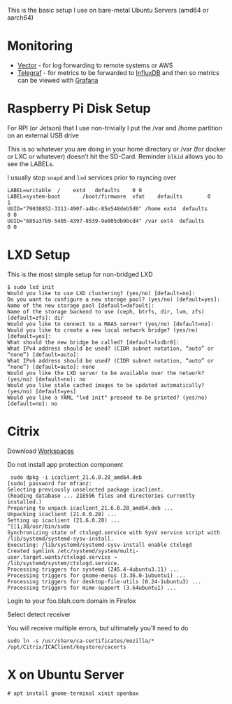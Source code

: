 This is the basic setup I use on bare-metal Ubuntu Servers (amd64 or aarch64)

# Monitoring
- [Vector](https://vector.dev/releases/0.11.1/download/) - for log forwarding to remote systems or AWS
- [Telegraf](https://github.com/influxdata/telegraf/releases) - for metrics to be forwarded to [InfluxDB](https://www.influxdata.com/get-influxdb/) and then so metrics can be viewed with [Grafana](https://grafana.com/grafana/download)

# Raspberry Pi Disk Setup

For RPI (or Jetson) that I use non-trivially I put the /var and /home partition on an external USB drive

This is so whatever you are doing in your home directory or /var (for docker or LXC or whatever) doesn't hit the SD-Card. Reminder `blkid` allows you to see the LABELs. 

I usually stop `snapd` and `lxd` services  prior to rsyncing over

```
LABEL=writable	/	 ext4	defaults	0 0
LABEL=system-boot       /boot/firmware  vfat    defaults        0       1
UUID="79038852-3311-490f-a4bc-85e548deb5d0" /home ext4  defaults        0 0
UUID="685a37b9-5405-4397-8539-9e005db9bcd4" /var ext4  defaults        0 0
```

# LXD Setup 

This is the most simple setup for non-bridged LXD

```
$ sudo lxd init
Would you like to use LXD clustering? (yes/no) [default=no]: 
Do you want to configure a new storage pool? (yes/no) [default=yes]: 
Name of the new storage pool [default=default]: 
Name of the storage backend to use (ceph, btrfs, dir, lvm, zfs) [default=zfs]: dir
Would you like to connect to a MAAS server? (yes/no) [default=no]: 
Would you like to create a new local network bridge? (yes/no) [default=yes]: 
What should the new bridge be called? [default=lxdbr0]: 
What IPv4 address should be used? (CIDR subnet notation, “auto” or “none”) [default=auto]: 
What IPv6 address should be used? (CIDR subnet notation, “auto” or “none”) [default=auto]: none
Would you like the LXD server to be available over the network? (yes/no) [default=no]: no
Would you like stale cached images to be updated automatically? (yes/no) [default=yes] 
Would you like a YAML "lxd init" preseed to be printed? (yes/no) [default=no]: no
```
# Citrix

Download [Workspaces](https://www.citrix.com/downloads/workspace-app/linux/workspace-app-for-linux-latest.html)

Do not install app protection component

```
 sudo dpkg -i icaclient_21.6.0.28_amd64.deb 
[sudo] password for mfranz: 
Selecting previously unselected package icaclient.
(Reading database ... 218596 files and directories currently installed.)
Preparing to unpack icaclient_21.6.0.28_amd64.deb ...
Unpacking icaclient (21.6.0.28) ...
Setting up icaclient (21.6.0.28) ...
^[[1;3B/usr/bin/sudo
Synchronizing state of ctxlogd.service with SysV service script with /lib/systemd/systemd-sysv-install.
Executing: /lib/systemd/systemd-sysv-install enable ctxlogd
Created symlink /etc/systemd/system/multi-user.target.wants/ctxlogd.service → /lib/systemd/system/ctxlogd.service.
Processing triggers for systemd (245.4-4ubuntu3.11) ...
Processing triggers for gnome-menus (3.36.0-1ubuntu1) ...
Processing triggers for desktop-file-utils (0.24-1ubuntu3) ...
Processing triggers for mime-support (3.64ubuntu1) ...
```

Login to your foo.blah.com domain in Firefox

Select detect receiver

You will receive multiple errors, but ultimately you'll need to do

```
sudo ln -s /usr/share/ca-certificates/mozilla/* /opt/Citrix/ICAClient/keystore/cacerts
```

# X on Ubuntu Server

```
# apt install gnome-terminal xinit openbox
```
